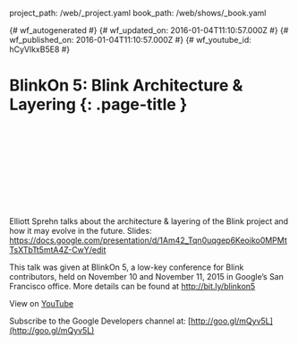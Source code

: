 project_path: /web/_project.yaml
book_path: /web/shows/_book.yaml

{# wf_autogenerated #}
{# wf_updated_on: 2016-01-04T11:10:57.000Z #}
{# wf_published_on: 2016-01-04T11:10:57.000Z #}
{# wf_youtube_id: hCyVlkxB5E8 #}

# BlinkOn 5: Blink Architecture &amp; Layering {: .page-title }


<div class="video-wrapper">
  <iframe class="devsite-embedded-youtube-video" data-video-id="hCyVlkxB5E8"
          data-autohide="1" data-showinfo="0" frameborder="0" allowfullscreen>
  </iframe>
</div>

Elliott Sprehn talks about the architecture &amp; layering of the Blink project and how it may evolve in the future. 
Slides: https://docs.google.com/presentation/d/1Am42_Tqn0uqgep6Keoiko0MPMtTsXTbTt5mtA4Z-CwY/edit

This talk was given at BlinkOn 5, a low-key conference for Blink contributors, held on November 10 and November 11, 2015 in Google’s San Francisco office. More details can be found at http://bit.ly/blinkon5

View on [YouTube](https://youtu.be/hCyVlkxB5E8)

Subscribe to the Google Developers channel at: [http://goo.gl/mQyv5L](http://goo.gl/mQyv5L)
